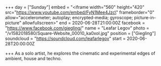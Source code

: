 +++
day = ["Sunday"]
embed = "<iframe width=\"560\" height=\"420\" src=\"https://www.youtube.com/embed/FyN1Mee4Jzc\" frameborder=\"0\" allow=\"accelerometer; autoplay; encrypted-media; gyroscope; picture-in-picture\" allowfullscreen></iframe>"
end = 2020-06-28T21:00:00Z
facebook = "https://www.facebook.com/giegling/"
name = "Leafar Legov"
photo = "/v1582018580/Square-Website_00010_ka0xol.jpg"
position = ["Giegling"]
soundcloud = "https://soundcloud.com/leafarlegov"
start = 2020-06-28T20:00:00Z

+++
As a solo artist, he explores the cinematic and experimental edges of ambient, house and techno.